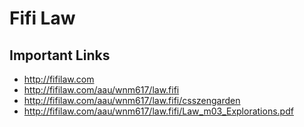 # Fifi Law

## Important Links

- http://fifilaw.com
- http://fifilaw.com/aau/wnm617/law.fifi
- http://fifilaw.com/aau/wnm617/law.fifi/csszengarden
- http://fifilaw.com/aau/wnm617/law.fifi/Law_m03_Explorations.pdf
